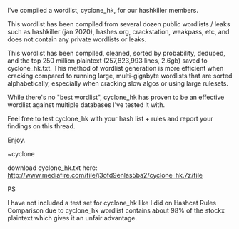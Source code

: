 I've compiled a wordlist, cyclone_hk, for our hashkiller members.

This wordlist has been compiled from several dozen public wordlists / leaks such as hashkiller (jan 2020), hashes.org, crackstation, weakpass, etc, and does not contain any private wordlists or leaks.

This wordlist has been compiled, cleaned, sorted by probability, deduped, and the top 250 million plaintext (257,823,993 lines, 2.6gb) saved to cyclone_hk.txt. This method of wordlist generation is more efficient when cracking compared to running large, multi-gigabyte wordlists that are sorted alphabetically, especially when cracking slow algos or using large rulesets.

While there's no "best wordlist", cyclone_hk has proven to be an effective wordlist against multiple databases I've tested it with.

Feel free to test cyclone_hk with your hash list + rules and report your findings on this thread.

Enjoy.

~cyclone

download cyclone_hk.txt here:
http://www.mediafire.com/file/j3ofd9enlas5ba2/cyclone_hk.7z/file

PS

I have not included a test set for cyclone_hk like I did on Hashcat Rules Comparison due to cyclone_hk wordlist contains about 98% of the stockx plaintext which gives it an unfair advantage.
